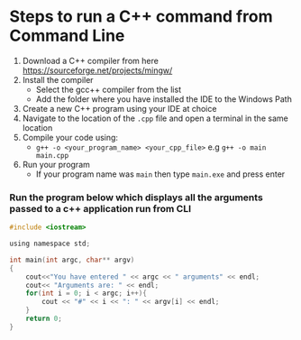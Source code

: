 # Steps to run a C++ command from Command Line
1. Download a C++ compiler from here https://sourceforge.net/projects/mingw/
2. Install the compiler
   - Select the gcc++ compiler from the list
   - Add the folder where you have installed the IDE to the Windows Path
3. Create a new C++ program using your IDE at choice
4. Navigate to the location of the `.cpp` file and open a terminal in the same location
4. Compile your code using:
    - `g++ -o <your_program_name> <your_cpp_file>` e.g `g++ -o main main.cpp`
5. Run your program
    - If your program name was `main` then type `main.exe` and press enter

### Run the program below which displays all the arguments passed to a c++ application run from CLI
```c
#include <iostream>

using namespace std;

int main(int argc, char** argv)
{
    cout<<"You have entered " << argc << " arguments" << endl;
    cout<< "Arguments are: " << endl;
    for(int i = 0; i < argc; i++){
        cout << "#" << i << ": " << argv[i] << endl;
    }
    return 0;
}

```